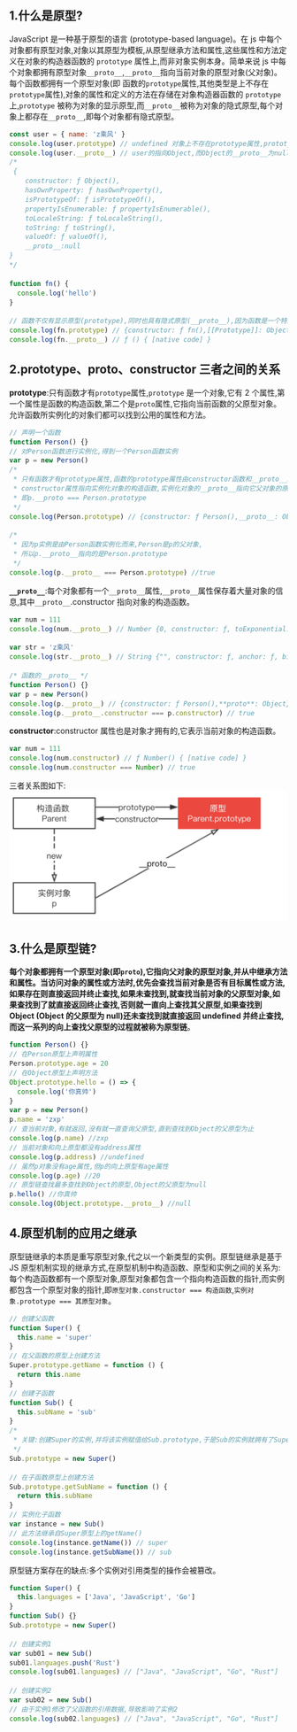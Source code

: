 ## 1.什么是原型?

JavaScript 是一种基于原型的语言 (prototype-based language)。在 js 中每个对象都有原型对象,对象以其原型为模板,从原型继承方法和属性,这些属性和方法定义在对象的构造器函数的 `prototype` 属性上,而非对象实例本身。简单来说 js 中每个对象都拥有原型对象`__proto__`,`__proto__`指向当前对象的原型对象(父对象)。每个函数都拥有一个原型对象(即 函数的`prototype`属性,其他类型是上不存在 `prototype`属性),对象的属性和定义的方法在存储在对象构造器函数的 `prototype` 上,`prototype` 被称为对象的显示原型,而`__proto__`被称为对象的隐式原型,每个对象上都存在`__proto__`,即每个对象都有隐式原型。

```js
const user = { name: 'z乘风' }
console.log(user.prototype) // undefined 对象上不存在prototype属性,prototype是函数的原型对象
console.log(user.__proto__) // user的指向Object,而Object的__proto__为null
/*
 {
    constructor: ƒ Object(),
    hasOwnProperty: ƒ hasOwnProperty(),
    isPrototypeOf: ƒ isPrototypeOf(),
    propertyIsEnumerable: ƒ propertyIsEnumerable(),
    toLocaleString: ƒ toLocaleString(),
    toString: ƒ toString(),
    valueOf: ƒ valueOf(),
    __proto__:null
}
*/

function fn() {
  console.log('hello')
}

// 函数不仅有显示原型(prototype),同时也具有隐式原型(__proto__),因为函数是一个特殊的对象
console.log(fn.prototype) // {constructor: ƒ fn(),[[Prototype]]: Object}
console.log(fn.__proto__) // ƒ () { [native code] }
```

## 2.prototype、**proto**、constructor 三者之间的关系

**prototype**:只有函数才有`prototype`属性,`prototype` 是一个对象,它有 2 个属性,第一个属性是函数的构造函数,第二个是`proto`属性,它指向当前函数的父原型对象。允许函数所实例化的对象们都可以找到公用的属性和方法。

```js
// 声明一个函数
function Person() {}
// 对Person函数进行实例化,得到一个Person函数实例
var p = new Person()
/*
 * 只有函数才有prototype属性,函数的prototype属性由constructor函数和__proto__属性构成,
 * constructor属性指向实例化对象的构造函数,实例化对象的__proto__指向它父对象的原型(prototype),
 * 即p.__proto === Person.prototype
 */
console.log(Person.prototype) // {constructor: ƒ Person(),__proto__: Object}

/*
 * 因为p实例是由Person函数实例化而来,Person是p的父对象,
 * 所以p.__proto__指向的是Person.prototype
 */
console.log(p.__proto__ === Person.prototype) //true
```

**`__proto__`**:每个对象都有一个`__proto__`属性,`__proto__`属性保存着大量对象的信息,其中`__proto__`.constructor 指向对象的构造函数。

```js
var num = 111
console.log(num.__proto__) // Number {0, constructor: ƒ, toExponential: ƒ, toFixed: ƒ, toPrecision: ƒ, …}

var str = 'z乘风'
console.log(str.__proto__) // String {"", constructor: ƒ, anchor: ƒ, big: ƒ, blink: ƒ, …}

/* 函数的__proto__ */
function Person() {}
var p = new Person()
console.log(p.__proto__) // {constructor: ƒ Person(),**proto**: Object}
console.log(p.__proto__.constructor === p.constructor) // true
```

**constructor**:constructor 属性也是对象才拥有的,它表示当前对象的构造函数。

```js
var num = 111
console.log(num.constructor) // ƒ Number() { [native code] }
console.log(num.constructor === Number) // true
```

三者关系图如下:
![prototype](../assets/images/prototype.png)

## 3.什么是原型链?

**每个对象都拥有一个原型对象(即`proto`),它指向父对象的原型对象,并从中继承方法和属性。当访问对象的属性或方法时,优先会查找当前对象是否有目标属性或方法,如果存在则直接返回并终止查找,如果未查找到,就查找当前对象的父原型对象,如果查找到了就直接返回终止查找,否则就一直向上查找其父原型,如果查找到 Object (Object 的父原型为 null)还未查找到就直接返回 undefined 并终止查找,而这一系列的向上查找父原型的过程就被称为原型链**。

```js
function Person() {}
// 在Person原型上声明属性
Person.prototype.age = 20
// 在Object原型上声明方法
Object.prototype.hello = () => {
  console.log('你真帅')
}
var p = new Person()
p.name = 'zxp'
// 查当前对象,有就返回,没有就一直查询父原型,直到查找到Object的父原型为止
console.log(p.name) //zxp
// 当前对象和向上原型都没有address属性
console.log(p.address) //undefined
// 虽然p对象没有age属性,但p的向上原型有age属性
console.log(p.age) //20
// 原型链查找最多查找到Object的原型,Object的父原型为null
p.hello() //你真帅
console.log(Object.prototype.__proto__) //null
```

## 4.原型机制的应用之继承

原型链继承的本质是重写原型对象,代之以一个新类型的实例。原型链继承是基于 JS 原型机制实现的继承方式,在原型机制中构造函数、原型和实例之间的关系为:每个构造函数都有一个原型对象,原型对象都包含一个指向构造函数的指针,而实例都包含一个原型对象的指针,即`原型对象.constructor === 构造函数`,`实例对象.prototype === 其原型对象`。

```js
// 创建父函数
function Super() {
  this.name = 'super'
}
// 在父函数的原型上创建方法
Super.prototype.getName = function () {
  return this.name
}
// 创建子函数
function Sub() {
  this.subName = 'sub'
}
/*
 * 关键:创建Super的实例,并将该实例赋值给Sub.prototype,于是Sub的实例就拥有了Super实例和原型上的方法与属性
 */
Sub.prototype = new Super()

// 在子函数原型上创建方法
Sub.prototype.getSubName = function () {
  return this.subName
}
// 实例化子函数
var instance = new Sub()
// 此方法继承自Super原型上的getName()
console.log(instance.getName()) // super
console.log(instance.getSubName()) // sub
```

原型链方案存在的缺点:多个实例对引用类型的操作会被篡改。

```js
function Super() {
  this.languages = ['Java', 'JavaScript', 'Go']
}
function Sub() {}
Sub.prototype = new Super()

// 创建实例1
var sub01 = new Sub()
sub01.languages.push('Rust')
console.log(sub01.languages) // ["Java", "JavaScript", "Go", "Rust"]

// 创建实例2
var sub02 = new Sub()
// 由于实例1修改了父函数的引用数据,导致影响了实例2
console.log(sub02.languages) // ["Java", "JavaScript", "Go", "Rust"]
```
